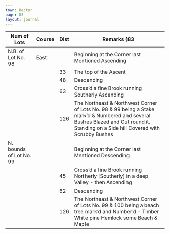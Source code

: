 ```yaml
---
town: Hector
page: 83
layout: journal
---
```


| Num of Lots  | Course  | Dist  | Remarks (83 |
|-|-|-|-|
| N.B. of Lot No. 98  | East  |  | Beginning at the Corner last Mentioned Ascending |
|  |  | 33  | The top of the Ascent |
|  |  | 48  | Descending |
|  |  | 63  | Cross’d a fine Brook running Southerly Ascending |
|  |  | 126  | The Northeast & Northwest Corner of Lots No. 98 & 99 being a Stake mark’d & Numbered and several Bushes Blazed and Cut round it. Standing on a Side hill Covered with Scrubby Bushes |
| N. bounds of Lot No. 99  |  |  | Beginning at the Corner last Mentioned Descending |
|  |  | 45  | Cross’d a fine Brook running Northerly [Southerly] in a deep Valley - then Ascending |
|  |  | 62  | Descending |
|  |  | 126  | The Northeast & Northwest Corner of Lots No. 99 & 100 being a beach tree mark’d and Number’d - Timber White pine Hemlock some Beach & Maple |

